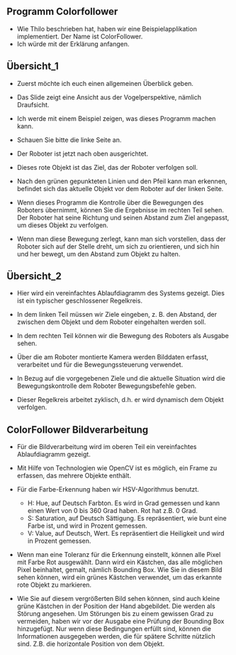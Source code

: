 ## Programm Colorfollower 
- Wie Thilo beschrieben hat, haben wir eine Beispielapplikation implementiert. Der Name ist ColorFollower. 
- Ich würde mit der Erklärung anfangen. 

## Übersicht_1 
- Zuerst möchte ich euch einen allgemeinen Überblick geben. 

- Das Slide zeigt eine Ansicht aus der Vogelperspektive, nämlich Draufsicht. 
- Ich werde mit einem Beispiel zeigen, was dieses Programm machen kann. 
- Schauen Sie bitte die linke Seite an. 

- Der Roboter ist jetzt nach oben ausgerichtet.
- Dieses rote Objekt ist das Ziel, das der Roboter verfolgen soll. 
- Nach den grünen gepunkteten Linien und den Pfeil kann man erkennen, befindet sich das aktuelle Objekt vor dem Roboter auf der linken Seite. 

- Wenn dieses Programm die Kontrolle über die Bewegungen des Roboters übernimmt, können Sie die Ergebnisse im rechten Teil sehen. Der Roboter hat seine Richtung und seinen Abstand zum Ziel angepasst, um dieses Objekt zu verfolgen. 
- Wenn man diese Bewegung zerlegt, kann man sich vorstellen, dass der Roboter sich auf der Stelle dreht, um sich zu orientieren, und sich hin und her bewegt, um den Abstand zum Objekt zu halten. 

## Übersicht_2 
- Hier wird ein vereinfachtes Ablaufdiagramm des Systems gezeigt. Dies ist ein typischer geschlossener Regelkreis. 

- In dem linken Teil müssen wir Ziele eingeben, z. B. den Abstand, der zwischen dem Objekt und dem Roboter eingehalten werden soll. 
- In dem rechten Teil können wir die Bewegung des Roboters als Ausgabe sehen. 
- Über die am Roboter montierte Kamera werden Bilddaten erfasst, verarbeitet und für die Bewegungssteuerung verwendet. 
- In Bezug auf die vorgegebenen Ziele und die aktuelle Situation wird die Bewegungskontrolle dem Roboter Bewegungsbefehle geben. 
- Dieser Regelkreis arbeitet zyklisch, d.h. er wird dynamisch dem Objekt verfolgen. 

## ColorFollower Bildverarbeitung 
- Für die Bildverarbeitung wird im oberen Teil ein vereinfachtes Ablaufdiagramm gezeigt. 

- Mit Hilfe von Technologien wie OpenCV ist es möglich, ein Frame zu erfassen, das mehrere Objekte enthält. 

- Für die Farbe-Erkennung haben wir HSV-Algorithmus benutzt. 
	- H: Hue, auf Deutsch Farbton. Es wird in Grad gemessen und kann einen Wert von 0 bis 360 Grad haben. Rot hat z.B. 0 Grad. 
	- S: Saturation, auf Deutsch Sättigung. Es repräsentiert, wie bunt eine Farbe ist, und wird in Prozent gemessen. 
	- V: Value, auf Deutsch, Wert. Es repräsentiert die Heiligkeit und wird in Prozent gemessen. 
- Wenn man eine Toleranz für die Erkennung einstellt, können alle Pixel mit Farbe Rot ausgewählt. Dann wird ein Kästchen, das alle möglichen Pixel beinhaltet, gemalt, nämlich Bounding Box. Wie Sie in diesem Bild sehen können, wird ein grünes Kästchen verwendet, um das erkannte rote Objekt zu markieren. 

- Wie Sie auf diesem vergrößerten Bild sehen können, sind auch kleine grüne Kästchen in der Position der Hand abgebildet. Die werden als Störung angesehen. Um Störungen bis zu einem gewissen Grad zu vermeiden, haben wir vor der Ausgabe eine Prüfung der Bounding Box hinzugefügt. Nur wenn diese Bedingungen erfüllt sind, können die Informationen ausgegeben werden, die für spätere Schritte nützlich sind. Z.B. die horizontale Position von dem Objekt. 